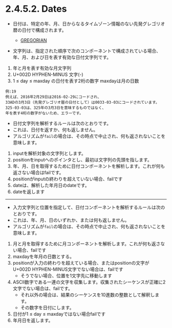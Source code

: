 # 2.4.5.2. Dates

- 日付は、特定の年、月、日からなるタイムゾーン情報のない先発グレゴリオ暦の日付で構成されます。
    - [GREGORIAN](https://www.w3.org/TR/html/references.html#biblio-gregorian)

- 文字列は、指定された順序で次のコンポーネントで構成されている場合、年、月、および日を表す有効な日付文字列です。

1. 年と月を表す有効な月文字列
2. U+002D HYPHEN-MINUS 文字(-)
3. 1 ≤ day ≤ maxday の日付を表す2桁の数字 maxdayは月の日数

```
例:19
例えば、2016年2月29日は2016-02-29にコードされ、
33ADの3月3日（先発グレゴリオ暦の日付として）は0033-03-03にコードされています。
325-03-03は、325年の3月3日を意味するものではなく、
年を表す4桁の数字がないため、エラーです。
```

- 日付文字列を解析するルールは次のとおりです。
- これは、日付を返すか、何も返しません。
- アルゴリズムが`fail`の場合は、その時点で中止され、何も返されないことを意味します。

1. inputを解析対象の文字列とします。
2. positionをinputへのポインタとし、最初は文字列の先頭を指します。
3. 年、月、日を取得するために日付コンポーネントを解析します。これが何も返さない場合はfailです。
4. positionがinputの終わりを超えていない場合、failです
5. dateは、解析した年月日のdateです。
6. dateを返します

***

- 入力文字列と位置を指定して、日付コンポーネントを解析するルールは次のとおりです。
- これは、年、月、日のいずれか、または何も返しません。
- アルゴリズムが`fail`の場合は、その時点で中止され、何も返されないことを意味します。

1. 月と月を取得するために月コンポーネントを解析します。これが何も返さない場合、failです
2. maxdayを年月の日数とする。
3. positionが入力の終わりを超えている場合、またはpositionの文字がU+002D HYPHEN-MINUS文字でない場合は、failです
    - そうでない場合、位置を1文字先に移動します
4. ASCII数字である一連の文字を収集します。収集されたシーケンスが正確に2文字でない場合は、failです。
    - それ以外の場合は、結果のシーケンスを10進数の整数として解釈します。
    - その数字を日付にします。
5. 日付が1 ≤ day ≤ maxdayではない場合failです
6. 年月日を返します。

